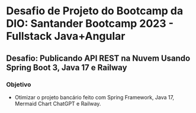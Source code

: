 # Desafio de Projeto do Bootcamp da DIO: Santander Bootcamp 2023 - Fullstack Java+Angular
## Desafio: Publicando API REST na Nuvem Usando Spring Boot 3, Java 17 e Railway
### Objetivo
- Otimizar o projeto bancário feito com Spring Framework, Java 17, Mermaid Chart ChatGPT e Railway.
